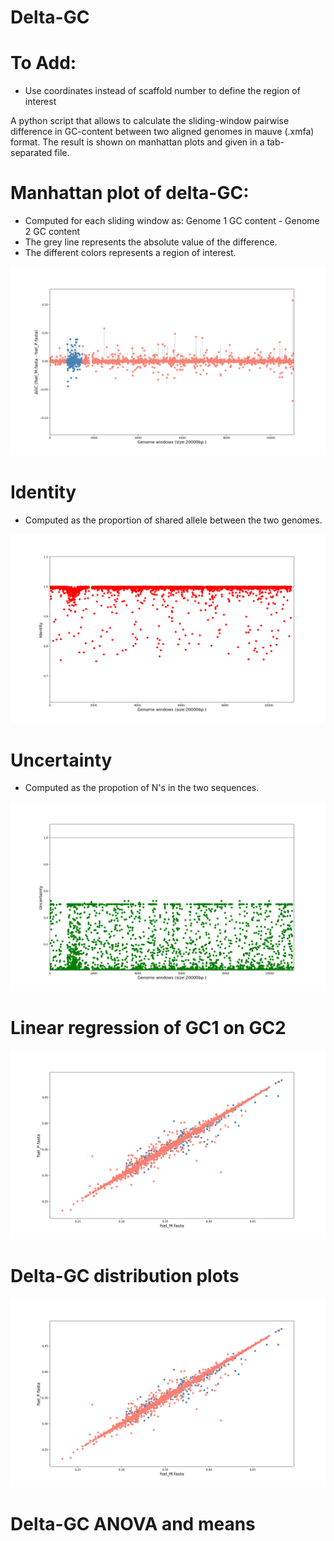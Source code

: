 # Delta-GC

# To Add:
- Use coordinates instead of scaffold number to define the region of interest

A python script that allows to calculate the sliding-window pairwise difference in GC-content between two aligned genomes in mauve (.xmfa) format. The result is shown on manhattan plots and given in a tab-separated file.

# Manhattan plot of delta-GC:
- Computed for each sliding window as: Genome 1 GC content - Genome 2 GC content
- The grey line represents the absolute value of the difference.
- The different colors represents a region of interest.

![alt text](https://github.com/Mass23/Delta-GC/blob/master/Figure_1.png)

# Identity 
- Computed as the proportion of shared allele between the two genomes.

![alt text](https://github.com/Mass23/Delta-GC/blob/master/Figure_2.png)

# Uncertainty
- Computed as the propotion of N's in the two sequences.

![alt text](https://github.com/Mass23/Delta-GC/blob/master/Figure_3.png)

# Linear regression of GC1 on GC2

![alt text](https://github.com/Mass23/Delta-GC/blob/master/Figure_4.png)

# Delta-GC distribution plots

![alt text](https://github.com/Mass23/Delta-GC/blob/master/Figure_4.png)

# Delta-GC ANOVA and means
